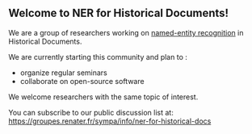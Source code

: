 ## Welcome to NER for Historical Documents!

We are a group of researchers working on [named-entity recognition](https://en.wikipedia.org/wiki/Named-entity_recognition) in Historical Documents.

We are currently starting this community and plan to :
- organize regular seminars
- collaborate on open-source software

We welcome researchers with the same topic of interest.

You can subscribe to our public discussion list at:  
<https://groupes.renater.fr/sympa/info/ner-for-historical-docs>
